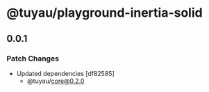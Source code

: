 # @tuyau/playground-inertia-solid

## 0.0.1

### Patch Changes

- Updated dependencies [df82585]
  - @tuyau/core@0.2.0
